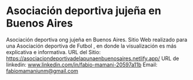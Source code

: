 # Asociación deportiva jujeña en Buenos Aires
Asociación deportiva ong jujeña en Buenos Aires. Sitio Web realizado para una Asociación deportiva de Futbol , en donde la visualización es más explicativa e informativa.
URL del Sitio: https://asociaciondeportivadelapunaenbuenosaires.netlify.app/
URL de linkedin: www.linkedin.com/in/fabio-mamani-20597a11b
Email: fabiomamaniunm@gmail.com
